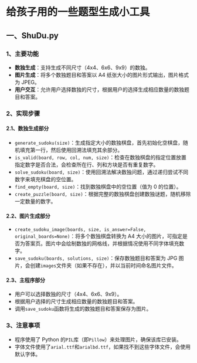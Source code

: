 # 给孩子用的一些题型生成小工具

## 一、ShuDu.py
### 1、主要功能
- **数独生成**：支持生成不同尺寸（4x4、6x6、9x9）的数独。
- **图片生成**：将多个数独题目和答案以 A4 纸张大小的图片形式输出，图片格式为 JPEG。
- **用户交互**：允许用户选择数独的尺寸，根据用户的选择生成相应数量的数独题目和答案。

### 2、实现步骤
#### 2.1、数独生成部分
- `generate_sudoku(size)`：生成指定大小的数独棋盘，首先初始化空棋盘，随机填充第一行，然后使用回溯法填充其余部分。
- `is_valid(board, row, col, num, size)`：检查在数独棋盘的指定位置放置指定数字是否合法，会检查所在行、列和方块是否有重复数字。
- `solve_sudoku(board, size)`：使用回溯法解决数独问题，通过递归尝试不同数字来填充棋盘的空位置。
- `find_empty(board, size)`：找到数独棋盘中的空位置（值为 0 的位置）。
- `create_puzzle(board, size)`：根据完整的数独棋盘创建数独谜题，随机移除一定数量的数字。

#### 2.2、图片生成部分
- `create_sudoku_image(boards, size, is_answer=False, original_boards=None)`：将多个数独棋盘转换为 A4 大小的图片，可指定是否为答案页。图片中会绘制数独的网格线，并根据情况使用不同字体填充数字。
- `save_sudoku(boards, solutions, size)`：保存数独题目和答案为 JPG 图片，会创建`images`文件夹（如果不存在），并以当前时间命名图片文件。

#### 2.3、主程序部分
- 用户可以选择数独的尺寸（4x4、6x6、9x9）。
- 根据用户选择的尺寸生成相应数量的数独题目和答案。
- 调用`save_sudoku`函数将生成的数独题目和答案保存为图片。

### 3、注意事项
- 程序使用了 Python 的`PIL`库（即`Pillow`）来处理图片，确保该库已安装。
- 字体文件使用了`arial.ttf`和`arialbd.ttf`，如果找不到这些字体文件，会使用默认字体。
